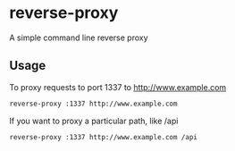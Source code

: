 # reverse-proxy
A simple command line reverse proxy

## Usage

To proxy requests to port 1337 to http://www.example.com

```sh
reverse-proxy :1337 http://www.example.com
```

If you want to proxy a particular path, like /api

```sh
reverse-proxy :1337 http://www.example.com /api
```